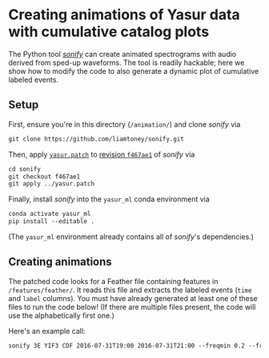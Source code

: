 # Creating animations of Yasur data with cumulative catalog plots

The Python tool [_sonify_](https://github.com/liamtoney/sonify) can create animated
spectrograms with audio derived from sped-up waveforms. The tool is readily hackable;
here we show how to modify the code to also generate a dynamic plot of cumulative
labeled events.

## Setup

First, ensure you're in this directory (`/animation/`) and clone _sonify_ via
```xml
git clone https://github.com/liamtoney/sonify.git
```

Then, apply [`yasur.patch`](yasur.patch) to
[revision `f467ae1`](https://github.com/liamtoney/sonify/tree/f467ae1b3d2912fdfa2fdf395e050f0df7fc269c)
of _sonify_ via
```xml
cd sonify
git checkout f467ae1
git apply ../yasur.patch
```

Finally, install _sonify_ into the `yasur_ml` conda environment via
```xml
conda activate yasur_ml
pip install --editable .
```
(The `yasur_ml` environment already contains all of _sonify_'s dependencies.)

## Creating animations

The patched code looks for a Feather file containing features in `/features/feather/`.
It reads this file and extracts the labeled events (`time` and `label` columns). You
must have already generated at least one of these files to run the code below! (If
there are multiple files present, the code will use the alphabetically first one.)

Here's an example call:
```xml
sonify 3E YIF3 CDF 2016-07-31T19:00 2016-07-31T21:00 --freqmin 0.2 --freqmax 4 --speed_up_factor 400 --fps 60 --spec_win_dur 20 --db_lim 90 115
```
